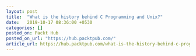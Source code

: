 ```yaml
---
layout: post
title:  "What is the history behind C Programming and Unix?"
date:   2019-10-17 08:36:00 +0530
categories: []
posted_on: Packt Hub
posted_on_url: "https://hub.packtpub.com/"
article_url: https://hub.packtpub.com/what-is-the-history-behind-c-programming-and-unix/
---
```

